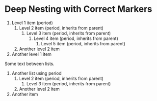 # Deep Nesting with Correct Markers

1. Level 1 item (period)
   1. Level 2 item (period, inherits from parent)
      1. Level 3 item (period, inherits from parent)
         1. Level 4 item (period, inherits from parent)
            1. Level 5 item (period, inherits from parent)
   2. Another level 2 item
2. Another level 1 item

Some text between lists.

1. Another list using period
   1. Level 2 item (period, inherits from parent)
      1. Level 3 item (period, inherits from parent)
   2. Another level 2 item
2. Another item
